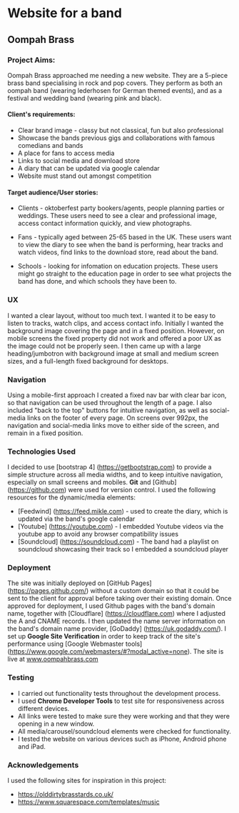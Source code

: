 # Website for a band
## Oompah Brass

### Project Aims:

Oompah Brass approached me needing a new website. They are a 5-piece brass band specialising in rock and pop covers. They perform as both an oompah band (wearing lederhosen for German themed events), and as a festival and wedding band (wearing pink and black). 

#### Client's requirements:

* Clear brand image - classy but not classical, fun but also professional
* Showcase the bands previous gigs and collaborations with famous comedians and bands
* A place for fans to access media
* Links to social media and download store
* A diary that can be updated via google calendar
* Website must stand out amongst competition


#### Target audience/User stories:

* Clients - oktoberfest party bookers/agents, people planning parties or weddings. These users need to see a clear and professional image, access contact information quickly, and view photographs.

* Fans - typically aged between 25-65 based in the UK. These users want to view the diary to see when the band is performing, hear tracks and watch videos, find links to the download store, read about the band.

* Schools - looking for infomation on education projects. These users might go straight to the education page in order to see what projects the band has done, and which schools they have been to.


### UX

I wanted a clear layout, without too much text. I wanted it to be easy to listen to tracks, watch clips, and access contact info.
Initially I wanted the background image covering the page and in a fixed position. However, on mobile screens the fixed property did not work and offered a poor UX as the image could not be properly seen. I then came up with a large heading/jumbotron with background image at small and medium screen sizes, and a full-length fixed background for desktops.


### Navigation

Using a mobile-first approach I created a fixed nav bar with clear bar icon, so that navigation can be used throughout the length of a page. I also included "back to the top" buttons for intuitive navigation, as well as social-media links on the footer of every page.
On screens over 992px, the navigation and social-media links move to either side of the screen, and remain in a fixed position.


### Technologies Used

I decided to use [bootstrap 4] (https://getbootstrap.com) to provide a simple structure across all media widths, and to keep intuitive navigation, especially on small screens and mobiles.
**Git** and [Github] (https://github.com) were used for version control.
I used the following resources for the dynamic/media elements:

* [Feedwind] (https://feed.mikle.com) - used to create the diary, which is updated via the band's google calendar
* [Youtube] (https://youtube.com) - I embedded Youtube videos via the youtube app to avoid any browser compatibility issues
* [Soundcloud] (https://soundcloud.com) - The band had a playlist on soundcloud showcasing their track so I embedded a soundcloud player


### Deployment

The site was initially deployed on [GitHub Pages] (https://pages.github.com/) without a custom domain so that it could be sent to the client for approval before taking over their existing domain.
Once approved for deployment, I used Github pages with the band's domain name, together with [Cloudflare] (https://cloudflare.com) where I adjusted the A and CNAME records. I then updated the name server information on the band's domain name provider, [GoDaddy] (https://uk.godaddy.com/). I set up **Google Site Verification** in order to keep track of the site's performance using [Google Webmaster tools] (https://www.google.com/webmasters/#?modal_active=none).
The site is live at www.oompahbrass.com


### Testing

* I carried out functionality tests throughout the development process. 
* I used **Chrome Developer Tools** to test site for responsiveness across different devices. 
* All links were tested to make sure they were working and that they were opening in a new window.
* All media/carousel/soundcloud elements were checked for functionality. 
* I tested the website on various devices such as iPhone, Android phone and iPad.

### Acknowledgements

I used the following sites for inspiration in this project:

* https://olddirtybrasstards.co.uk/
* https://www.squarespace.com/templates/music


